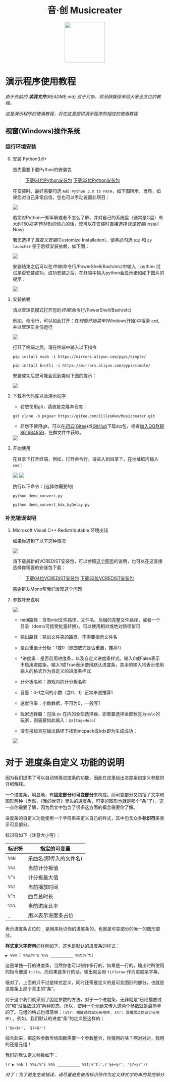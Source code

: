 <h1 align="center">音·创 Musicreater</h1>

<p align="center">
<img width="128" height="128" src="https://s1.ax1x.com/2022/05/06/Ouhghj.md.png" >
</p>

# 演示程序使用教程

*由于先前的 **读我文件**(README.md) 过于冗杂，现另辟蹊径来给大家全方位的教程。*

*这是演示程序的使用教程，将在这里提供演示程序的相应的使用教程*

## 视窗(Windows)操作系统

### 运行环境安装

0. 安装 Python3.6+

	首先需要下载Python的安装包

	> [下载64位Python安装包](https://www.python.org/ftp/python/3.8.10/python-3.8.10-amd64.exe)
	> [下载32位Python安装包](https://www.python.org/ftp/python/3.8.10/python-3.8.10.exe)
	
	在安装时，最好需要勾选 `Add Python 3.X to PATH`，如下图所示，当然，如果您对自己非常自信，您也可以手动设置此项目：

	<img src=https://foruda.gitee.com/images/1662736520757331846/e38efb81_9911226.png>

	若您对Python一知半解或者不怎么了解、并对自己的系统盘（通常是C盘）有大约150*兆字节*(MB)的信心的话，您可以在安装时直接选择*快速安装*(Install Now)

	若您选择了*自定义安装*(Customize Installation)，请务必勾选 `pip` 和 `py launcher` 便于后续安装依赖，如下图：

	<img src=https://foruda.gitee.com/images/1662736621235871190/2ac3d98f_9911226.png>

	安装结束之后可以在*终端*(命令行/PowerShell/Bash/etc)中输入：python 试试是否安装成功，成功安装之后，在终端中输入python会显示诸如如下图片的提示：

	<img src=https://foruda.gitee.com/images/1659972669907359295/cmd.png>


1. 安装依赖

	请以管理员模式打开您的*终端*(命令行/PowerShell/Bash/etc)

	例如，命令行，可以如此打开：在*视窗开始菜单*(Windows开始)中搜索 `cmd`, 并以管理员身份运行

	<img src="https://foruda.gitee.com/images/1662736878650993886/62487dd8_9911226.png">
	
	打开了终端之后，请在终端中输入以下指令

	`pip install mido -i https://mirrors.aliyun.com/pypi/simple/`

	`pip install brotli -i https://mirrors.aliyun.com/pypi/simple/`

	安装成功后您可能会见到类似下图的提示：

	<img src="https://foruda.gitee.com/images/1662737676719454287/f61a70f7_9911226.png">


2. 下载本代码库以及演示程序

	- 若您使用git，请直接克隆本仓库：

	`git clone -b pkgver https://gitee.com/EillesWan/Musicreater.git`

	- 若您不使用git，可以在[*码云*(Gitee)](https://gitee.com/EillesWan/Musicreater.git)或[*GitHub*](https://github.com/EillesWan/Musicreater.git)下载zip包，或者[加入QQ群聊861684859](https://jq.qq.com/?_wv=1027&k=hpeRxrYr)，在群文件中获取。

	<img src=" https://foruda.gitee.com/images/1659972440341216712/下载.png" >


3. 开始使用

	在目录下打开终端，例如，打开命令行，请进入到目录下，在地址框内输入`cmd`：

	<img src=https://foruda.gitee.com/images/1659974437388532868/输入.png>
	<img src=https://foruda.gitee.com/images/1659974754378201859/输入c.png>
	
	执行以下命令：(选择你需要的)

	`python demo_convert.py`

	`python demo_convert_bdx_byDelay.py`


### 补充错误说明

1. Microsoft Visual C++ Redistributable 环境出错

	如果你遇到了以下这种情况

	<img src=https://foruda.gitee.com/images/1659972789779764953/bug.jpeg>
	
	请下载最新的VCREDIST安装包，可以参照[这个网页](https://docs.microsoft.com/zh-CN/cpp/windows/latest-supported-vc-redist)的说明，也可以在这直接选择你需要的安装包下载：
	> [下载64位VCREDIST安装包](https://aka.ms/vs/17/release/vc_redist.x64.exe)
	> [下载32位VCREDIST安装包](https://aka.ms/vs/17/release/vc_redist.x86.exe)

	感谢群友Mono帮我们发现这个问题

2. 参数补充说明

	<img src=https://foruda.gitee.com/images/1659974810147043475/运行.png>

	- midi路径：含有mid文件路径、文件名、后缀的完整文件路径，或者一个目录（demo可接受批量转换）。可以使用相对或绝对路径皆可

	- 输出路径：输出文件夹的路径，不需要指示文件名

	- 是否重置计分板：1或0（歌曲放完是否重置，推荐1）

	- *进度条：是否启用进度条，以及自定义进度条样式。输入0或False表示不启用进度条，输入1或True表示使用默认进度条，其余的输入均表示使用输入的格式作为自定义的进度条样式

	- 计分板名称：游戏内的计分板名称

	- 音量：0-1之间的小数（含0，1）正常来说推荐1

	- 速度倍率：小数数据，不可为0，一般写1

	- 玩家选择器：包括 `@x` 在内的全部选择器，即若要选择全部标签为`Holo`的玩家，则需要如此输入：`@a[tag=Holo]`

	- 没有报错且在输出路径下找到mcpack或bdx即为生成成功：

	<img src=https://foruda.gitee.com/images/1659973655881460036/输出.png>



# 对于 进度条自定义 功能的说明

因为我们提供了可以自动转换进度条的功能，因此在这里给出进度条自定义参数的详细解释。

一个进度条，明显地，有**固定部分**和**可变部分**来构成。而可变部分又包括了文字和图形两种（当然，《我的世界》里头的进度条，可变的图形也就是那个“条”了）。这一点你需要了解，因为后文中包含了很多这方面的概念需要你了解。

进度条的自定义功能使用一个字符串来定义自己的样式，其中包含众多**标识符**来表示可变部分。

标识符如下（注意大小写）：

| 标识符   | 指定的可变量     |
|---------|----------------|
| `%%N`   | 乐曲名(即传入的文件名)|
| `%%s`   | 当前计分板值     |
| `%^s`   | 计分板最大值     |
| `%%t`   | 当前播放时间     |
| `%^t`   | 曲目总时长       |
| `%%%`   | 当前进度比率     |
| `_`     | 用以表示进度条占位|

表示进度条占位的 `_` 是用来标识你的进度条的。也就是可变部分的唯一的图形部分。

**样式定义字符串**的样例如下，这也是默认的进度条的样式：

`▶ %%N [ %%s/%^s %%% __________ %%t|%^t]`

这是单独一行的进度条，当然你也可以制作多行的，如果是一行的，输出时所使用的指令便是 `title`，而如果是多行的话，输出就会用 `titleraw` 作为进度条字幕。

哦对了，上面的只不过是样式定义，同时还需要定义的是可变图形的部分，也就是进度条上那个真正的“条”。

对于这个我们就采用了固定参数的方法，对于一个进度条，无非就是“已经播放过的”和“没播放过的”两种形态，所以，使用一个元组来传入这两个参数就是最简单的了。元组的格式也很简单：`(str: 播放过的部分长啥样, str: 没播放过的部分长啥样)` 。例如，我们默认的进度“条”的定义是这样的：

`('§e=§r', '§7=§r')`

综合起来，把这些参数传给函数需要一个参数整合，你猜用的啥？啊对对对，我用的还是元组！

我们的默认定义参数如下：

`(r'▶ %%N [ %%s/%^s %%% __________ %%t|%^t]',('§e=§r', '§7=§r'))`

*对了！为了避免生成错误，请尽量避免使用标识符作为定义样式字符串的其他部分*

